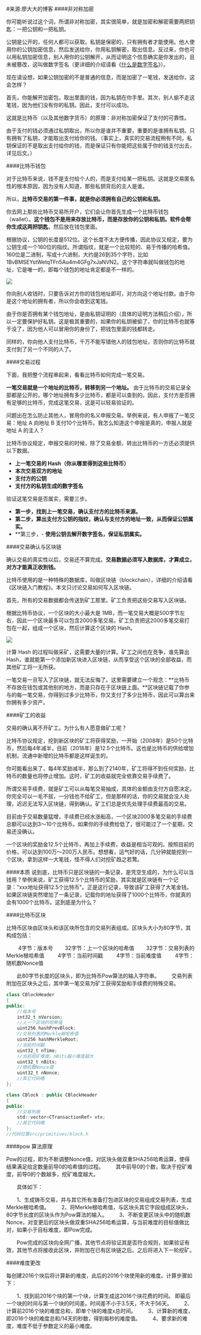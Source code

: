 #来源:廖大大的博客
####非对称加密

你可能听说过这个词，所谓非对称加密，其实很简单，就是加密和解密需要两把钥匙：一把公钥和一把私钥。

公钥是公开的，任何人都可以获取。私钥是保密的，只有拥有者才能使用。他人使用你的公钥加密信息，然后发送给你，你用私钥解密，取出信息。反过来，你也可以用私钥加密信息，别人用你的公钥解开，从而证明这个信息确实是你发出的，且未被篡改，这叫做数字签名（更详细的介绍请看《[什么是数字签名](/什么是数字签名)》）。

现在请设想，如果公钥加密的不是普通的信息，而是加密了一笔钱，发送给你，这会怎样？

首先，你能解开加密包，取出里面的钱，因为私钥在你手里。其次，别人偷不走这笔钱，因为他们没有你的私钥。因此，支付可以成功。

这就是比特币（以及其他数字货币）的原理：非对称加密保证了支付的可靠性。

由于支付的钱必须通过私钥取出，所以你是谁并不重要，重要的是谁拥有私钥。只有拥有了私钥，才能取出支付给你的钱。（事实上，真实的交易流程稍有不同，私钥保证的不是取出支付给你的钱，而是保证只有你能把这些属于你的钱支付出去，详见后文。）

####比特币钱包

对于比特币来说，钱不是支付给个人的，而是支付给某一把私钥。这就是交易匿名性的根本原因，因为没有人知道，那些私钥背后的主人是谁。

所以，**比特币交易的第一件事，就是你必须拥有自己的公钥和私钥。**    

你去网上那些比特币交易所开户，它们会让你首先生成一个比特币钱包（wallet）。**这个钱包不是用来存放比特币，而是存放你的公钥和私钥。软件会帮你生成这两把钥匙**，然后放在钱包里面。

根据协议，公钥的长度是512位。这个长度不太方便传播，因此协议又规定，要为公钥生成一个160位的指纹。所谓指纹，就是一个比较短的、易于传播的哈希值。160位是二进制，写成十六进制，大约是26到35个字符，比如 1BvBMSEYstWetqTFn5Au4m4GFg7xJaNVN2。这个字符串就叫做钱包的地址，它是唯一的，即每个钱包的地址肯定都是不一样的。

![](/assets/bg2018010405.png)

你向别人收钱时，只要告诉对方你的钱包地址即可，对方向这个地址付款。由于你是这个地址的拥有者，所以你会收到这笔钱。

由于你是否拥有某个钱包地址，是由私钥证明的（具体的证明方法稍后介绍），所以一定要保护好私钥。这是极其重要的，如果你的私钥被偷了，你的比特币也就等于没了，因为他人可以冒用你的身份了，把钱包里面的钱都转走。

同样的，你向他人支付比特币，千万不能写错他人的钱包地址，否则你的比特币就支付到了另一个不同的人了。

####交易过程

下面，我把整个流程串起来，看看比特币如何完成一笔交易。

**一笔交易就是一个地址的比特币，转移到另一个地址。**    由于比特币的交易记录全部都是公开的，哪个地址拥有多少比特币，都是可以查到的。因此，支付方是否拥有足够的比特币，完成这笔交易，这是可以轻易验证的。

问题出在怎么防止其他人，冒用你的名义申报交易。举例来说，有人申报了一笔交易：地址 A 向地址 B 支付10个比特币。我怎么知道这个申报是真的，申报人就是地址 A 的主人？

比特币协议规定，申报交易的时候，除了交易金额，转出比特币的一方还必须提供以下数据。


- **上一笔交易的 Hash（你从哪里得到这些比特币）**
- **本次交易双方的地址**
- **支付方的公钥**
- **支付方的私钥生成的数字签名**

验证这笔交易是否属实，需要三步。

- **第一步，找到上一笔交易，确认支付方的比特币来源。**
- **第二步，算出支付方公钥的指纹，确认与支付方的地址一致，从而保证公钥属实。**
- **第三步，- **使用公钥去解开数字签名，保证私钥属实。**

####交易确认与区块链

确认交易的真实性以后，交易还不算完成。**交易数据必须写入数据库，才算成立，对方才能真正收到钱。**

比特币使用的是一种特殊的数据库，叫做区块链（blockchain），详细的介绍请看《区块链入门教程》。本文只讨论交易如何写入区块链。

首先，所有的交易数据都会传送到矿工那里。矿工负责把这些交易写入区块链。

根据比特币协议，一个区块的大小最大是 1MB，而一笔交易大概是500字节左右，因此一个区块最多可以包含2000多笔交易。矿工负责把这2000多笔交易打包在一起，组成一个区块，然后计算这个区块的 Hash。

![](/assets/bg2018010406.jpg)

计算 Hash 的过程叫做采矿，这需要大量的计算。矿工之间也在竞争，谁先算出 Hash，谁就能第一个添加新区块进入区块链，从而享受这个区块的全部收益，而其他矿工将一无所获。

一笔交易一旦写入了区块链，就无法反悔了。这里需要建立一个观念：**比特币不存放在钱包或其他别的地方，而是只存在于区块链上面。**区块链记载了你参与的每一笔交易，你得到过多少比特币，你又支付了多少比特币，因此可以算出来你拥有多少资产。


####矿工的收益

交易的确认离不开矿工。为什么有人愿意做矿工呢？

比特币协议规定，挖到新区块的矿工将获得奖励，一开始（2008年）是50个比特币，然后每4年减半，目前（2018年）是12.5个比特币。这也是比特币的供给增加机制，流通中新增的比特币都是这样诞生的。

你可能看出来了，每4年奖励减半，那么到了2140年，矿工将得不到任何奖励，比特币的数量也将停止增加。这时，矿工的收益就完全依靠交易手续费了。

所谓交易手续费，就是矿工可以从每笔交易抽成，具体的金额由支付方自愿决定。你完全可以一毛不拔，一分钱也不给矿工，但是那样的话，你的交易就会没人处理，迟迟无法写入区块链，得到确认。矿工们总是优先处理手续费最高的交易。

目前由于交易数量猛增，手续费已经水涨船高，一个区块2000多笔交易的手续费总额可以达到3～10个比特币。如果你的手续费给低了，很可能过了一个星期，交易还没确认。

一个区块的奖励金12.5个比特币，再加上手续费，收益是相当可观的。按照目前的价格，可以达到100万～200万人民币。想想看，运气好的话，几分钟就能挖到一个区块，拿到这样一大笔钱，怪不得人们对挖矿趋之若鹜。

####本质
说到底，比特币只是区块链的一条记录，是凭空生成的，为什么可以当钱用？举例来说，矿工获得12.5个比特币的奖励，其实就是区块链有一个记录："xxx地址获得12.5个比特币"。正是这行记录，导致该矿工获得了大笔金钱。如果区块链突然增加了一条记录，记载你的地址获得了1000个比特币，你就真的会有1000个比特币。这到底是为什么？


####比特币区块


比特币区块由区块头和该区块所包含的交易列表组成。区块头大小为80字节，其构成包括：
 
　　 4字节：版本号
　　32字节：上一个区块的哈希值
　　32字节：交易列表的Merkle根哈希值
　　 4字节：当前时间戳
　　 4字节：当前难度值
　　 4字节：随机数Nonce值
 
　　此80字节长度的区块头，即为比特币Pow算法的输入字符串。
　　交易列表附加在区块头之后，其中第一笔交易为矿工获得奖励和手续费的特殊交易。

```java
class CBlockHeader
{
public:
    //版本号
    int32_t nVersion;
    //上一个区块的哈希值
    uint256 hashPrevBlock;
    //交易列表的Merkle根哈希值
    uint256 hashMerkleRoot;
    //当前时间戳
    uint32_t nTime;
    //当前挖矿难度，nBits越小难度越大
    uint32_t nBits;
    //随机数Nonce值
    uint32_t nNonce;
    //其它代码略
};

class CBlock : public CBlockHeader
{
public:
    //交易列表
    std::vector<CTransactionRef> vtx;
    //其它代码略
};
//代码位置src/primitives/block.h
```
####pow 算法原理


Pow的过程，即为不断调整Nonce值，对区块头做双重SHA256哈希运算，使得结果满足给定数量前导0的哈希值的过程。
　　其中前导0的个数，取决于挖矿难度，前导0的个数越多，挖矿难度越大。
 
　　具体如下：
 
　　1、生成铸币交易，并与其它所有准备打包进区块的交易组成交易列表，生成Merkle根哈希值。
　　2、将Merkle根哈希值，与区块头其它字段组成区块头，80字节长度的区块头作为Pow算法的输入。
　　3、不断变更区块头中的随机数Nonce，对变更后的区块头做双重SHA256哈希运算，与当前难度的目标值做比对，如果小于目标难度，即Pow完成。
 
　　Pow完成的区块向全网广播，其他节点将验证其是否符合规则，如果验证有效，其他节点将接收此区块，并附加在已有区块链之后。之后将进入下一轮挖矿。


####难度更改

每创建2016个块后将计算新的难度，此后的2016个块使用新的难度。计算步骤如下：
 
　　1、找到前2016个块的第一个块，计算生成这2016个块花费的时间。
即最后一个块的时间与第一个块的时间差。时间差不小于3.5天，不大于56天。
　　2、计算前2016个块的难度总和，即单个块的难度x总时间。
　　3、计算新的难度，即2016个块的难度总和/14天的秒数，得到每秒的难度值。
　　4、要求新的难度，难度不低于参数定义的最小难度。